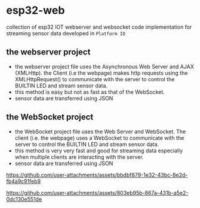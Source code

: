 # esp32-web
collection of esp32 IOT webserver and websocket code implementation for streaming sensor data developed in `Platform IO`


## the webserver project
- the webserver project file uses the Asynchronous Web Server and AJAX (XMLHttp). the Client (i.e the webpage) makes http requests using the XMLHttpRequest() to communicate with the server to control the BUILTIN LED and stream sensor data.
- this method is easy but not as fast as that of the WebSocket.
- sensor data are transferred using JSON

## the WebSocket project
- the WebSocket project file uses the Web Server and WebSocket. The client (i.e. the webpage) uses a WebSocket to communicate with the server to control the BUILTIN LED and stream sensor data.
- this method is very very fast and good for streaming data especially when multiple clients are interacting with the server.
- sensor data are transferred using JSON

https://github.com/user-attachments/assets/bbdbf879-1e32-43bc-8e2d-fb4a9c91feb9

https://github.com/user-attachments/assets/803eb95b-867a-431b-a5e2-0dc130e551de

